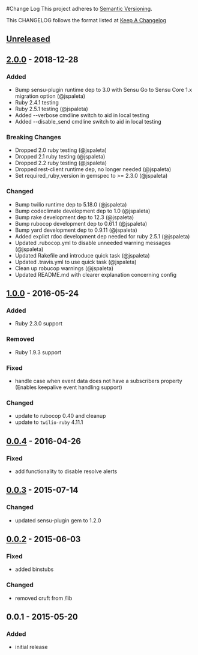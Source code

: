 #Change Log
This project adheres to [Semantic Versioning](http://semver.org/).

This CHANGELOG follows the format listed at [Keep A Changelog](http://keepachangelog.com/)

## [Unreleased]

## [2.0.0] - 2018-12-28
### Added
- Bump sensu-plugin runtime dep to 3.0 with Sensu Go to Sensu Core 1.x migration option (@jspaleta)
- Ruby 2.4.1 testing
- Ruby 2.5.1 testing (@jspaleta)
- Added --verbose cmdline switch to aid in local testing
- Added --disable_send cmdline switch to aid in local testing

### Breaking Changes
- Dropped 2.0 ruby testing (@jspaleta)
- Dropped 2.1 ruby testing (@jspaleta)
- Dropped 2.2 ruby testing (@jspaleta)
- Dropped rest-client runtime dep, no longer needed (@jspaleta)
- Set required_ruby_version in gemspec to >= 2.3.0 (@jspaleta)

### Changed
- Bump twilio runtime dep to 5.18.0 (@jspaleta)
- Bump codeclimate development dep to 1.0 (@jspaleta)
- Bump rake development dep to 12.3 (@jspaleta)
- Bump rubocop development dep to 0.61.1 (@jspaleta)
- Bump yard development dep to 0.9.11 (@jspaleta)
- Added explict rdoc development dep needed for ruby 2.5.1 (@jspaleta)
- Updated .rubocop.yml to disable unneeded warning messages (@jspaleta)
- Updated Rakefile and introduce quick task (@jspaleta)
- Updated .travis.yml to use quick task (@jspaleta)
- Clean up robucop warnings (@jspaleta)
- Updated README.md with clearer explanation concerning config


## [1.0.0] - 2016-05-24
### Added
- Ruby 2.3.0 support

### Removed
- Ruby 1.9.3 support

### Fixed
- handle case when event data does not have a subscribers property (Enables keepalive event handling support)

### Changed
- update to rubocop 0.40 and cleanup
- update to `twilio-ruby` 4.11.1

## [0.0.4] - 2016-04-26
### Fixed
- add functionality to disable resolve alerts

## [0.0.3] - 2015-07-14
### Changed
- updated sensu-plugin gem to 1.2.0

## [0.0.2] - 2015-06-03
### Fixed
- added binstubs

### Changed
- removed cruft from /lib

## 0.0.1 - 2015-05-20
### Added
- initial release

[Unreleased]: https://github.com/sensu-plugins/sensu-plugins-twilio/compare/2.0.0...HEAD
[2.0.0]: https://github.com/sensu-plugins/sensu-plugins-twilio/compare/1.0.0...2.0.0
[1.0.0]: https://github.com/sensu-plugins/sensu-plugins-twilio/compare/0.0.4...1.0.0
[0.0.4]: https://github.com/sensu-plugins/sensu-plugins-twilio/compare/0.0.3...0.0.4
[0.0.3]: https://github.com/sensu-plugins/sensu-plugins-twilio/compare/0.0.2...0.0.3
[0.0.2]: https://github.com/sensu-plugins/sensu-plugins-twilio/compare/0.0.1...0.0.2
